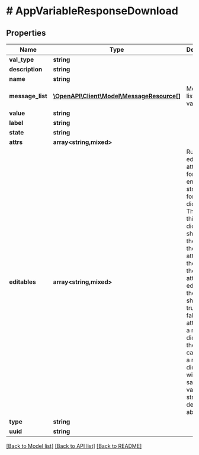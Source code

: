 # # AppVariableResponseDownload

## Properties

Name | Type | Description | Notes
------------ | ------------- | ------------- | -------------
**val_type** | **string** |  | [optional]
**description** | **string** |  | [optional]
**name** | **string** |  |
**message_list** | [**\OpenAPI\Client\Model\MessageResource[]**](MessageResource.md) | Message list for variable |
**value** | **string** |  | [optional]
**label** | **string** |  | [optional]
**state** | **string** |  |
**attrs** | **array<string,mixed>** |  | [optional]
**editables** | **array<string,mixed>** | Runtime editable attributes for this entity. The structure for this is a dictionary. The keys in this dictionary should be the name of the attribute on the entity. If the attribute is editable, the value should be true, else false. If the attribute is a nested dictionary, the value can contain a nested dictionary with the same key value structure described above. | [optional]
**type** | **string** |  | [optional]
**uuid** | **string** |  | [optional]

[[Back to Model list]](../../README.md#models) [[Back to API list]](../../README.md#endpoints) [[Back to README]](../../README.md)
